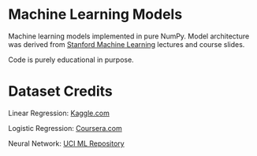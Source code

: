 # Machine Learning Models

Machine learning models implemented in pure NumPy. Model architecture was derived from
[Stanford Machine Learning](https://www.coursera.org/learn/machine-learning/home/welcome)
lectures and course slides.

Code is purely educational in purpose.

# Dataset Credits
Linear Regression: [Kaggle.com](https://www.kaggle.com/andonians/random-linear-regression)

Logistic Regression: [Coursera.com](https://www.coursera.org/learn/machine-learning/programming/ixFof/logistic-regression)

Neural Network: [UCI ML Repository](http://archive.ics.uci.edu/ml/datasets/Optical+Recognition+of+Handwritten+Digits)
